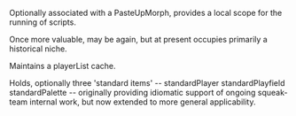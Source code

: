 Optionally associated with a PasteUpMorph, provides a local scope for the running of scripts.

Once more valuable, may be again, but at present occupies primarily a historical niche.

Maintains a playerList cache.

Holds, optionally three 'standard items' -- standardPlayer standardPlayfield standardPalette -- originally providing idiomatic support of ongoing squeak-team internal work, but now extended to more general applicability.

   
